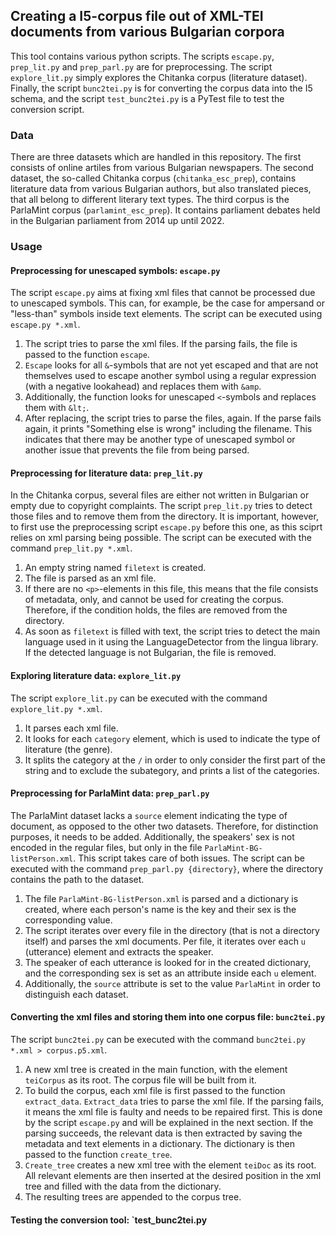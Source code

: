 ## Creating a I5-corpus file out of XML-TEI documents from various Bulgarian corpora

This tool contains various python scripts. The scripts `escape.py`, `prep_lit.py` and `prep_parl.py` are for preprocessing. The script `explore_lit.py` simply explores the Chitanka corpus (literature dataset). Finally, the script `bunc2tei.py` is for converting the corpus data into the I5 schema, and the script `test_bunc2tei.py` is a PyTest file to test the conversion script. 

### Data

There are three datasets which are handled in this repository. The first consists of online artiles from various Bulgarian newspapers. The second dataset, the so-called Chitanka corpus (`chitanka_esc_prep`), contains literature data from various Bulgarian authors, but also translated pieces, that all belong to different literary text types. The third corpus is the ParlaMint corpus (`parlamint_esc_prep`). It contains parliament debates held in the Bulgarian parliament from 2014 up until 2022. 

### Usage

#### Preprocessing for unescaped symbols: `escape.py`
The script `escape.py` aims at fixing xml files that cannot be processed due to unescaped symbols. This can, for example, be the case for ampersand or "less-than" symbols inside text elements. The script can be executed using `escape.py *.xml`.
1. The script tries to parse the xml files. If the parsing fails, the file is passed to the function `escape`. 
2. `Escape` looks for all `&`-symbols that are not yet escaped and that are not themselves used to escape another symbol using a regular expression (with a negative lookahead) and replaces them with `&amp`.
3. Additionally, the function looks for unescaped `<`-symbols and replaces them with `&lt;`.
4. After replacing, the script tries to parse the files, again. If the parse fails again, it prints "Something else is wrong" including the filename. This indicates that there may be another type of unescaped symbol or another issue that prevents the file from being parsed. 

#### Preprocessing for literature data: `prep_lit.py`
In the Chitanka corpus, several files are either not written in Bulgarian or empty due to copyright complaints. The script `prep_lit.py` tries to detect those files and to remove them from the directory. It is important, however, to first use the preprocessing script `escape.py` before this one, as this sciprt relies on xml parsing being possible. The script can be executed with the command `prep_lit.py *.xml`.
1. An empty string named `filetext` is created. 
2. The file is parsed as an xml file. 
3. If there are no `<p>`-elements in this file, this means that the file consists of metadata, only, and cannot be used for creating the corpus. Therefore, if the condition holds, the files are removed from the directory. 
4. As soon as `filetext` is filled with text, the script tries to detect the main language used in it using the LanguageDetector from the lingua library. If the detected language is not Bulgarian, the file is removed. 

#### Exploring literature data: `explore_lit.py`
The script `explore_lit.py` can be executed with the command `explore_lit.py *.xml`. 
1. It parses each xml file. 
2. It looks for each `category` element, which is used to indicate the type of literature (the genre). 
3. It splits the category at the `/` in order to only consider the first part of the string and to exclude the subategory, and prints a list of the categories. 

#### Preprocessing for ParlaMint data: `prep_parl.py`
The ParlaMint dataset lacks a `source` element indicating the type of document, as opposed to the other two datasets. Therefore, for distinction purposes, it needs to be added. Additionally, the speakers' sex is not encoded in the regular files, but only in the file `ParlaMint-BG-listPerson.xml`. This script takes care of both issues. The script can be executed with the command `prep_parl.py {directory}`, where the directory contains the path to the dataset. 
1. The file `ParlaMint-BG-listPerson.xml` is parsed and a dictionary is created, where each person's name is the key and their sex is the corresponding value. 
2. The script iterates over every file in the directory (that is not a directory itself) and parses the xml documents. Per file, it iterates over each `u` (utterance) element and extracts the speaker.
3. The speaker of each utterance is looked for in the created dictionary, and the corresponding sex is set as an attribute inside each `u` element. 
4. Additionally, the `source` attribute is set to the value `ParlaMint` in order to distinguish each dataset. 

#### Converting the xml files and storing them into one corpus file: `bunc2tei.py`
The script `bunc2tei.py` can be executed with the command `bunc2tei.py *.xml > corpus.p5.xml`. 
1. A new xml tree is created in the main function, with the element `teiCorpus` as its root. The corpus file will be built from it.
2. To build the corpus, each xml file is first passed to the function `extract_data`. `Extract_data` tries to parse the xml file. If the parsing fails, it means the xml file is faulty and needs to be repaired first. This is done by the script `escape.py` and will be explained in the next section. If the parsing succeeds, the relevant data is then extracted by saving the metadata and text elements in a dictionary. The dictionary is then passed to the function `create_tree`. 
3. `Create_tree` creates a new xml tree with the element `teiDoc` as its root. All relevant elements are then inserted at the desired position in the xml tree and filled with the data from the dictionary. 
4. The resulting trees are appended to the corpus tree.
 
#### Testing the conversion tool: `test_bunc2tei.py

